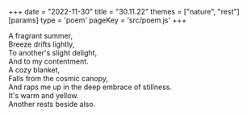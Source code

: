+++
date = "2022-11-30"
title = "30.11.22"
themes = ["nature", "rest"]
[params]
  type = 'poem'
  pageKey = 'src/poem.js'
+++

A fragrant summer,  
Breeze drifts lightly,  
To another's slight delight,  
And to my contentment.  
A cozy blanket,  
Falls from the cosmic canopy,  
And raps me up in the deep embrace of stillness.  
It's warm and yellow.  
Another rests beside also.
